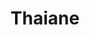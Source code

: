---
title: Thaiane
github: https://github.com/Thaiane
mode: dark
transition: 3s
archetype:
- Code
- Minimalistic
---